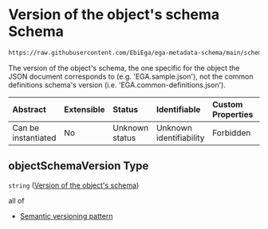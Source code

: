 # Version of the object's schema Schema

```txt
https://raw.githubusercontent.com/EbiEga/ega-metadata-schema/main/schemas/EGA.common-definitions.json#/$defs/schemaDescriptor/properties/objectSchemaVersion
```

The version of the object's schema, the one specific for the object the JSON document corresponds to (e.g. 'EGA.sample.json'), not the common definitions schema's version (i.e. 'EGA.common-definitions.json').

| Abstract            | Extensible | Status         | Identifiable            | Custom Properties | Additional Properties | Access Restrictions | Defined In                                                                                           |
| :------------------ | :--------- | :------------- | :---------------------- | :---------------- | :-------------------- | :------------------ | :--------------------------------------------------------------------------------------------------- |
| Can be instantiated | No         | Unknown status | Unknown identifiability | Forbidden         | Allowed               | none                | [EGA.common-definitions.json\*](../../../schemas/EGA.common-definitions.json "open original schema") |

## objectSchemaVersion Type

`string` ([Version of the object's schema](ega-4-defs-schema-descriptor-properties-version-of-the-objects-schema.md))

all of

* [Semantic versioning pattern](ega-4-defs-schema-descriptor-properties-version-of-the-objects-schema-allof-semantic-versioning-pattern.md "check type definition")

